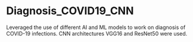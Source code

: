 # Diagnosis_COVID19_CNN
Leveraged the use of different AI and ML models to work on diagnosis of COVID-19 infections. CNN architectures VGG16 and ResNet50 were used.
